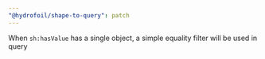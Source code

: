 ```yaml
---
"@hydrofoil/shape-to-query": patch
---
```


When `sh:hasValue` has a single object, a simple equality filter will be used in query
